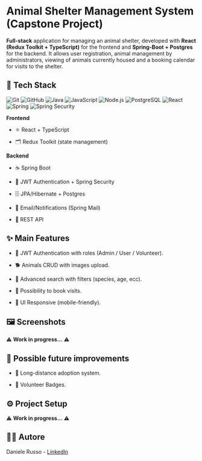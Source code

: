 # Animal Shelter Management System (Capstone Project)

**Full-stack** application for managing an animal shelter, developed with **React (Redux Toolkit + TypeScript)** for the frontend and **Spring-Boot + Postgres** for the backend.
It allows user registration, animal management by administrators, viewing of animals currently housed and a booking calendar for visits to the shelter.

## 🚀 Tech Stack

![Git](https://img.shields.io/badge/Git-F05032?style=for-the-badge&logo=git&logoColor=white)
![GitHub](https://img.shields.io/badge/GitHub-181717?style=for-the-badge&logo=github&logoColor=white)
![Java](https://img.shields.io/badge/Java-ED8B00?style=for-the-badge&logo=java&logoColor=white)
![JavaScript](https://img.shields.io/badge/JavaScript-F7DF1E?style=for-the-badge&logo=javascript&logoColor=black)
![Node.js](https://img.shields.io/badge/Node.js-339933?style=for-the-badge&logo=nodedotjs&logoColor=white)
![PostgreSQL](https://img.shields.io/badge/PostgreSQL-316192?style=for-the-badge&logo=postgresql&logoColor=white)
![React](https://img.shields.io/badge/React-20232A?style=for-the-badge&logo=react&logoColor=61DAFB)
![Spring](https://img.shields.io/badge/Spring-6DB33F?style=for-the-badge&logo=spring&logoColor=white)
![Spring Security](https://img.shields.io/badge/Spring_Security-6DB33F?style=for-the-badge&logo=spring-security&logoColor=white)

**Frontend**

- ⚛️ React + TypeScript

- 🗂 Redux Toolkit (state management)

**Backend**

- ☕ Spring Boot

- 🔐 JWT Authentication + Spring Security

- 🗄 JPA/Hibernate + Postgres

- 📩 Email/Notifications (Spring Mail)

- 🔌 REST API

## ✨ Main Features

- 👤 JWT Authentication with roles (Admin / User / Volunteer).

- 🐕 Animals CRUD with images upload.

- 🔎 Advanced search with filters (species, age, ecc).

- 📅 Possibility to book visits.

- 📱 UI Responsive (mobile-friendly).

## 🖼️ Screenshots

⚠️ **Work in progress...** ⚠️

## 🔮 Possible future improvements

- 🐾 Long-distance adoption system.

- 🏅 Volunteer Badges.

## ⚙️ Project Setup

⚠️ **Work in progress...** ⚠️

## 👨‍💻 Autore

Daniele Russo - [LinkedIn](https://www.linkedin.com/in/daniele-russo-967756369/)
